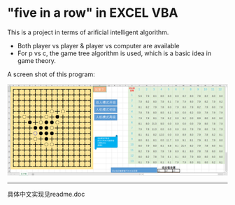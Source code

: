 # "five in a row" in EXCEL VBA

This is a project in terms of arificial intelligent algorithm. 

+ Both player vs player & player vs computer are available
+ For p vs c, the game tree algorithm is used, which is a basic idea in game theory.

A screen shot of this program:

<img src = "five.png"></img>

---
具体中文实现见readme.doc